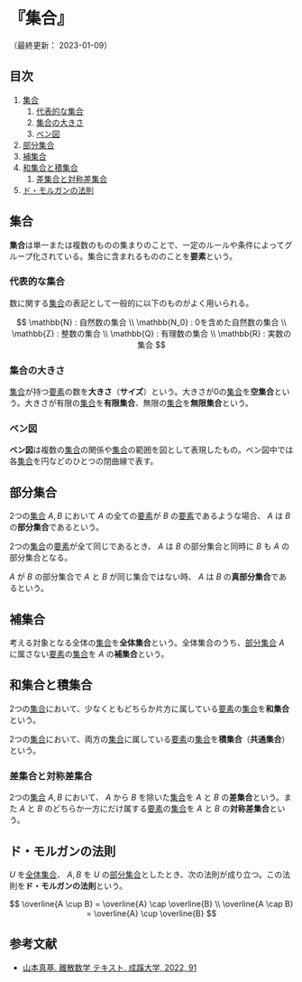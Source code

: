 # 『集合』

（最終更新： 2023-01-09）


## 目次

1. [集合](#集合)
	1. [代表的な集合](#代表的な集合)
	1. [集合の大きさ](#集合の大きさ)
	1. [ベン図](#ベン図)
1. [部分集合](#部分集合)
1. [補集合](#補集合)
1. [和集合と積集合](#和集合と積集合)
	1. [差集合と対称差集合](#差集合と対称差集合)
1. [ド・モルガンの法則](#ド・モルガンの法則)


## 集合

**集合**は単一または複数のものの集まりのことで、一定のルールや条件によってグループ化されている。集合に含まれるもののことを**要素**という。

### 代表的な集合

数に関する[集合](#集合)の表記として一般的に以下のものがよく用いられる。

$$
\mathbb{N} : 自然数の集合 \\
\mathbb{N_0} : 0を含めた自然数の集合 \\
\mathbb{Z} : 整数の集合 \\
\mathbb{Q} : 有理数の集合 \\
\mathbb{R} : 実数の集合
$$

### 集合の大きさ

[集合](#集合)が持つ[要素](#集合)の数を**大きさ**（**サイズ**）という。大きさが0の[集合](#集合)を**空集合**という。大きさが有限の[集合](#集合)を**有限集合**、無限の[集合](#集合)を**無限集合**という。

### ベン図

**ベン図**は複数の[集合](#集合)の関係や[集合](#集合)の範囲を図として表現したもの。ベン図中では各[集合](#集合)を円などのひとつの閉曲線で表す。


## 部分集合

2つの[集合](#集合) $A, B$ において $A$ の全ての[要素](#集合)が $B$ の[要素](#集合)であるような場合、 $A$ は $B$ の**部分集合**であるという。

2つの[集合](#集合)の[要素](#集合)が全て同じであるとき、 $A$ は $B$ の部分集合と同時に $B$ も $A$ の部分集合となる。

$A$ が $B$ の部分集合で $A$ と $B$ が同じ集合ではない時、 $A$ は $B$ の**真部分集合**であるという。


## 補集合

考える対象となる全体の[集合](#集合)を**全体集合**という。全体集合のうち、[部分集合](#部分集合) $A$ に属さない[要素](#集合)の[集合](#集合)を $A$ の**補集合**という。


## 和集合と積集合

2つの[集合](#集合)において、少なくともどちらか片方に属している[要素](#集合)の[集合](#集合)を**和集合**という。

2つの[集合](#集合)において、両方の[集合](#集合)に属している[要素](#集合)の[集合](#集合)を**積集合**（**共通集合**）という。

### 差集合と対称差集合

2つの[集合](#集合) $A, B$ において、 $A$ から $B$ を除いた[集合](#集合)を $A$ と $B$ の**差集合**という。また $A$ と $B$ のどちらか一方にだけ属する[要素](#集合)の[集合](#集合)を $A$ と $B$ の**対称差集合**という。


## ド・モルガンの法則

$U$ を[全体集合](#部分集合)、 $A, B$ を $U$ の[部分集合](#部分集合)としたとき、次の法則が成り立つ。この法則を**ド・モルガンの法則**という。

$$
\overline{A \cup B} = \overline{A} \cap \overline{B} \\
\overline{A \cap B} = \overline{A} \cup \overline{B}
$$


## 参考文献

- [山本真基. 離散数学 テキスト. 成蹊大学, 2022, 91](https://www.ci.seikei.ac.jp/yamamoto/lecture/dm/text.pdf)

